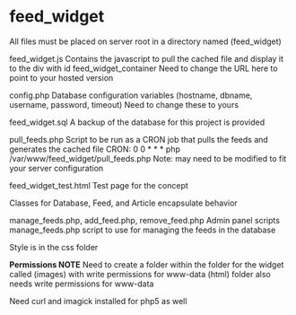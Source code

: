 # feed_widget

All files must be placed on server root in a directory named (feed_widget)

feed_widget.js
Contains the javascript to pull the cached file and display it to the div with
id feed_widget_container
Need to change the URL here to point to your hosted version

config.php
Database configuration variables (hostname, dbname, username, password, timeout)
Need to change these to yours

feed_widget.sql
A backup of the database for this project is provided

pull_feeds.php
Script to be run as a CRON job that pulls the feeds and generates the cached file
CRON: 0 0 * * * php /var/www/feed_widget/pull_feeds.php
Note: may need to be modified to fit your server configuration

feed_widget_test.html
Test page for the concept

Classes for Database, Feed, and Article encapsulate behavior

manage_feeds.php, add_feed.php, remove_feed.php
Admin panel scripts
manage_feeds.php script to use for managing the feeds in the database

Style is in the css folder

******Permissions NOTE******
Need to create a folder within the folder for the widget called (images) with write
permissions for www-data
(html) folder also needs write permissions for www-data

Need curl and imagick installed for php5 as well